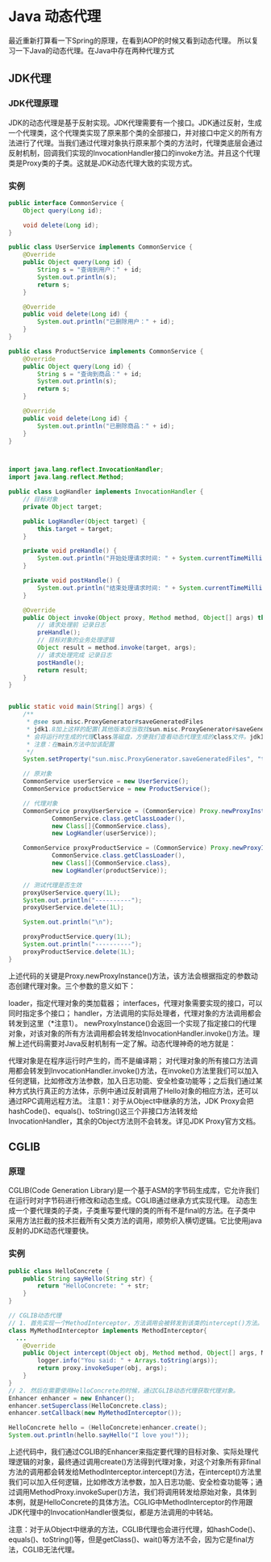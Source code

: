 # Java 动态代理
最近重新打算看一下Spring的原理，在看到AOP的时候又看到动态代理。
所以复习一下Java的动态代理。在Java中存在两种代理方式

## JDK代理
### JDK代理原理
JDK的动态代理是基于反射实现。JDK代理需要有一个接口。JDK通过反射，生成一个代理类，这个代理类实现了原来那个类的全部接口，并对接口中定义的所有方法进行了代理。当我们通过代理对象执行原来那个类的方法时，代理类底层会通过反射机制，回调我们实现的InvocationHandler接口的invoke方法。并且这个代理类是Proxy类的子类。这就是JDK动态代理大致的实现方式。

### 实例
``` java
public interface CommonService {
    Object query(Long id);

    void delete(Long id);
}

public class UserService implements CommonService {
    @Override
    public Object query(Long id) {
        String s = "查询到用户：" + id;
        System.out.println(s);
        return s;
    }

    @Override
    public void delete(Long id) {
        System.out.println("已删除用户：" + id);
    }
}

public class ProductService implements CommonService {
    @Override
    public Object query(Long id) {
        String s = "查询到商品：" + id;
        System.out.println(s);
        return s;
    }

    @Override
    public void delete(Long id) {
        System.out.println("已删除商品：" + id);
    }
}



import java.lang.reflect.InvocationHandler;
import java.lang.reflect.Method;

public class LogHandler implements InvocationHandler {
    // 目标对象
    private Object target;

    public LogHandler(Object target) {
        this.target = target;
    }

    private void preHandle() {
        System.out.println("开始处理请求时间: " + System.currentTimeMillis());
    }

    private void postHandle() {
        System.out.println("结束处理请求时间: " + System.currentTimeMillis());
    }

    @Override
    public Object invoke(Object proxy, Method method, Object[] args) throws Throwable {
        // 请求处理前 记录日志
        preHandle();
        // 目标对象的业务处理逻辑
        Object result = method.invoke(target, args);
        // 请求处理完成 记录日志
        postHandle();
        return result;
    }
}


public static void main(String[] args) {
    /**
     * @see sun.misc.ProxyGenerator#saveGeneratedFiles
     * jdk1.8加上这样的配置(其他版本应当取找sun.misc.ProxyGenerator#saveGeneratedFiles用的是什么)
     * 会将运行时生成的代理Class落磁盘，方便我们查看动态代理生成的class文件。jdk1.8应该是在当前项目根目录的com/sun/proxy目录
     * 注意：在main方法中加该配置
     */
    System.setProperty("sun.misc.ProxyGenerator.saveGeneratedFiles", "true");

    // 原对象
    CommonService userService = new UserService();
    CommonService productService = new ProductService();

    // 代理对象
    CommonService proxyUserService = (CommonService) Proxy.newProxyInstance(
            CommonService.class.getClassLoader(),
            new Class[]{CommonService.class},
            new LogHandler(userService));

    CommonService proxyProductService = (CommonService) Proxy.newProxyInstance(
            CommonService.class.getClassLoader(),
            new Class[]{CommonService.class},
            new LogHandler(productService));

    // 测试代理是否生效
    proxyUserService.query(1L);
    System.out.println("----------");
    proxyUserService.delete(1L);

    System.out.println("\n");

    proxyProductService.query(1L);
    System.out.println("----------");
    proxyProductService.delete(1L);
}
```
上述代码的关键是Proxy.newProxyInstance()方法，该方法会根据指定的参数动态创建代理对象。三个参数的意义如下：

loader，指定代理对象的类加载器；
interfaces，代理对象需要实现的接口，可以同时指定多个接口；
handler，方法调用的实际处理者，代理对象的方法调用都会转发到这里（*注意1）。
newProxyInstance()会返回一个实现了指定接口的代理对象，对该对象的所有方法调用都会转发给InvocationHandler.invoke()方法。理解上述代码需要对Java反射机制有一定了解。动态代理神奇的地方就是：

代理对象是在程序运行时产生的，而不是编译期；
对代理对象的所有接口方法调用都会转发到InvocationHandler.invoke()方法，在invoke()方法里我们可以加入任何逻辑，比如修改方法参数，加入日志功能、安全检查功能等；之后我们通过某种方式执行真正的方法体，示例中通过反射调用了Hello对象的相应方法，还可以通过RPC调用远程方法。
注意1：对于从Object中继承的方法，JDK Proxy会把hashCode()、equals()、toString()这三个非接口方法转发给InvocationHandler，其余的Object方法则不会转发。详见JDK Proxy官方文档。

## CGLIB
### 原理
CGLIB(Code Generation Library)是一个基于ASM的字节码生成库，它允许我们在运行时对字节码进行修改和动态生成。CGLIB通过继承方式实现代理。
动态生成一个要代理类的子类，子类重写要代理的类的所有不是final的方法。在子类中采用方法拦截的技术拦截所有父类方法的调用，顺势织入横切逻辑。它比使用java反射的JDK动态代理要快。

### 实例
``` java
public class HelloConcrete {
	public String sayHello(String str) {
		return "HelloConcrete: " + str;
	}
}

// CGLIB动态代理
// 1. 首先实现一个MethodInterceptor，方法调用会被转发到该类的intercept()方法。
class MyMethodInterceptor implements MethodInterceptor{
  ...
	@Override
	public Object intercept(Object obj, Method method, Object[] args, MethodProxy proxy) throws Throwable {
		logger.info("You said: " + Arrays.toString(args));
		return proxy.invokeSuper(obj, args);
	}
}
// 2. 然后在需要使用HelloConcrete的时候，通过CGLIB动态代理获取代理对象。
Enhancer enhancer = new Enhancer();
enhancer.setSuperclass(HelloConcrete.class);
enhancer.setCallback(new MyMethodInterceptor());

HelloConcrete hello = (HelloConcrete)enhancer.create();
System.out.println(hello.sayHello("I love you!"));


```
上述代码中，我们通过CGLIB的Enhancer来指定要代理的目标对象、实际处理代理逻辑的对象，最终通过调用create()方法得到代理对象，对这个对象所有非final方法的调用都会转发给MethodInterceptor.intercept()方法，在intercept()方法里我们可以加入任何逻辑，比如修改方法参数，加入日志功能、安全检查功能等；通过调用MethodProxy.invokeSuper()方法，我们将调用转发给原始对象，具体到本例，就是HelloConcrete的具体方法。CGLIG中MethodInterceptor的作用跟JDK代理中的InvocationHandler很类似，都是方法调用的中转站。

注意：对于从Object中继承的方法，CGLIB代理也会进行代理，如hashCode()、equals()、toString()等，但是getClass()、wait()等方法不会，因为它是final方法，CGLIB无法代理。
